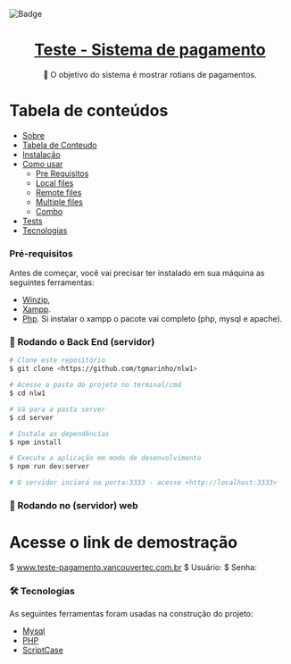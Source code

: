 ![Badge](https://img.icons8.com/stickers/100/000000/cash-in-hand.png?style=for-the-badge&logo=ghost)
<h1 align="center">
    <a href="https://www.vancouvertec.com.br"> Teste - Sistema de pagamento</a>
</h1>
<p align="center">🚀 O objetivo do sistema é mostrar rotians de pagamentos.</p>

Tabela de conteúdos
=================
<!--ts-->
   * [Sobre](#Sobre)
   * [Tabela de Conteudo](#tabela-de-conteudo)
   * [Instalação](#instalacao)
   * [Como usar](#como-usar)
      * [Pre Requisitos](#pre-requisitos)
      * [Local files](#local-files)
      * [Remote files](#remote-files)
      * [Multiple files](#multiple-files)
      * [Combo](#combo)
   * [Tests](#testes)
   * [Tecnologias](#tecnologias)
<!--te-->

### Pré-requisitos

Antes de começar, você vai precisar ter instalado em sua máquina as seguintes ferramentas:
- [Winzip](https://www.winzip.com/br/download/winzip/), 
- [Xampp](https://www.apachefriends.org/pt_br/index.html).
- [Php](https://www.php.net/downloads.php).
Si instalar o xampp o pacote vai completo (php, mysql e apache).

### 🎲 Rodando o Back End (servidor)

```bash
# Clone este repositório
$ git clone <https://github.com/tgmarinho/nlw1>

# Acesse a pasta do projeto no terminal/cmd
$ cd nlw1

# Vá para a pasta server
$ cd server

# Instale as dependências
$ npm install

# Execute a aplicação em modo de desenvolvimento
$ npm run dev:server

# O servidor inciará na porta:3333 - acesse <http://localhost:3333>
```
### 🎲 Rodando no (servidor) web

# Acesse o link de demostração
$ www.teste-pagamento.vancouvertec.com.br
$ Usuário:
$ Senha:

### 🛠 Tecnologias

As seguintes ferramentas foram usadas na construção do projeto:

- [Mysql](https://www.mysql.com/)
- [PHP](https://www.php.net/)
- [ScriptCase](https://www.scriptcase.com.br/)

